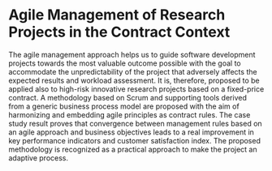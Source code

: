 # Agile Management of Research Projects in the Contract Context

The agile management approach helps us to guide software development projects towards the most valuable outcome possible with the goal to accommodate the unpredictability of the project that adversely affects the expected results and workload assessment. It is, therefore, proposed to be applied also to high-risk innovative research projects based on a fixed-price contract. A methodology based on Scrum and supporting tools derived from a generic business process model are proposed with the aim of harmonizing and embedding agile principles as contract rules. The case study result proves that convergence between management rules based on an agile approach and business objectives leads to a real improvement in key performance indicators and customer satisfaction index. The proposed methodology is recognized as a practical approach to make the project an adaptive process.

